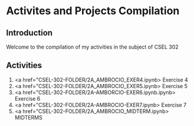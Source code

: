 # Activites and Projects Compilation

## Introduction
Welcome to the compilation of my activities in the subject of CSEL 302

## Activities
1. <a href="CSEL-302-FOLDER/2A_AMBROCIO_EXER4.ipynb> Exercise 4 </a>
2. <a href="CSEL-302-FOLDER/2A_AMBROCIO_EXER5.ipynb> Exercise 5 </a>
3. <a href="CSEL-302-FOLDER/2A-AMBORCIO-EXER6.ipynb.ipynb> Exercise 6 </a>
4. <a href="CSEL-302-FOLDER/2A-AMBROCIO-EXER7.ipynb> Exercise 7 </a>
5. <a href="CSEL-302-FOLDER/2A_AMBROCIO_MIDTERM.ipynb> MIDTERMS </a>
